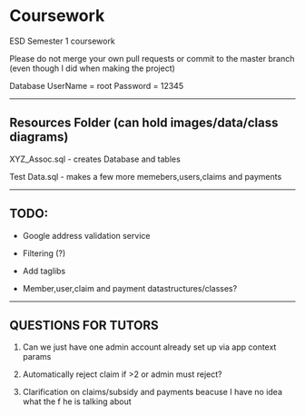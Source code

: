 # Coursework
ESD Semester 1 coursework

Please do not merge your own pull requests or commit to the master branch (even though I did when making the project)

Database UserName = root Password = 12345

----------------
Resources Folder (can hold images/data/class diagrams)
----------------
XYZ_Assoc.sql - creates Database and tables

Test Data.sql - makes a few more memebers,users,claims and payments

-----
TODO:
-----
- Google address validation service

- Filtering (?)

- Add taglibs

- Member,user,claim and payment datastructures/classes?

--------------------
QUESTIONS FOR TUTORS
--------------------
1. Can we just have one admin account already set up via app context params

2. Automatically reject claim if >2 or admin must reject?

3. Clarification on claims/subsidy and payments beacuse I have no idea what the f he is talking about